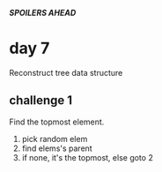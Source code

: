 ***SPOILERS AHEAD***

# day 7

Reconstruct tree data structure

## challenge 1

Find the topmost element.

1. pick random elem
2. find elems's parent
3. if none, it's the topmost, else goto 2
